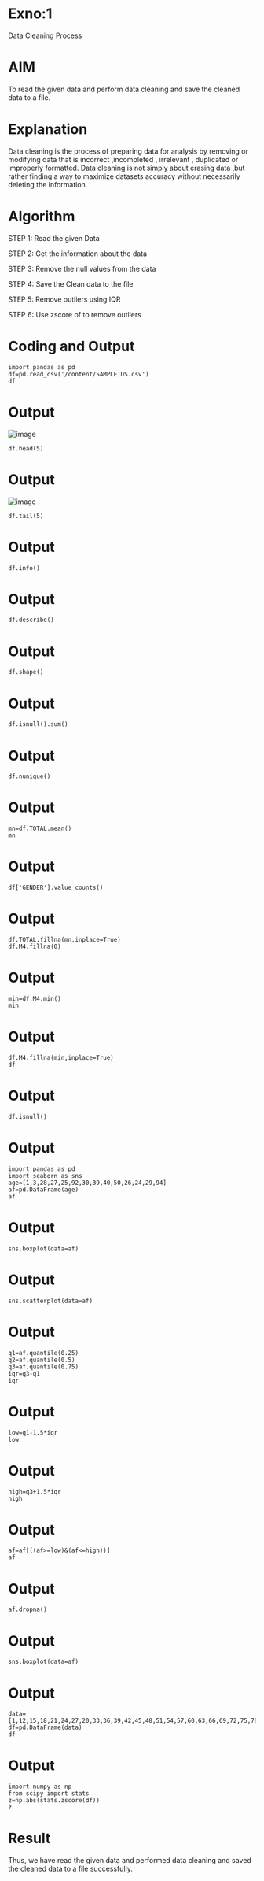 # Exno:1
Data Cleaning Process

# AIM
To read the given data and perform data cleaning and save the cleaned data to a file.

# Explanation
Data cleaning is the process of preparing data for analysis by removing or modifying data that is incorrect ,incompleted , irrelevant , duplicated or improperly formatted. Data cleaning is not simply about erasing data ,but rather finding a way to maximize datasets accuracy without necessarily deleting the information.

# Algorithm
STEP 1: Read the given Data

STEP 2: Get the information about the data

STEP 3: Remove the null values from the data

STEP 4: Save the Clean data to the file

STEP 5: Remove outliers using IQR

STEP 6: Use zscore of to remove outliers

# Coding and Output

```
import pandas as pd
df=pd.read_csv('/content/SAMPLEIDS.csv')
df
```
# Output
![image](https://github.com/user-attachments/assets/36307fbd-d4b0-4dac-aaf6-1467310e7cf4)

```
df.head(5)
```

# Output
![image](https://github.com/user-attachments/assets/c2a7cfad-f829-468d-934e-812d04306c29)

```
df.tail(5)
```
# Output

```
df.info()
```

# Output

```
df.describe()
```

# Output


```
df.shape()
```

# Output


```
df.isnull().sum()
```


# Output

```
df.nunique()
```

# Output


```
mn=df.TOTAL.mean()
mn
```

# Output
```
df['GENDER'].value_counts()
```

# Output

```
df.TOTAL.fillna(mn,inplace=True)
df.M4.fillna(0)
```

# Output

```
min=df.M4.min()
min
```

# Output

```
df.M4.fillna(min,inplace=True)
df
```

# Output

```
df.isnull()
```

# Output


```
import pandas as pd
import seaborn as sns
age=[1,3,28,27,25,92,30,39,40,50,26,24,29,94]
af=pd.DataFrame(age)
af
```

# Output

```
sns.boxplot(data=af)
```

# Output

```
sns.scatterplot(data=af)
```

# Output

```
q1=af.quantile(0.25)
q2=af.quantile(0.5)
q3=af.quantile(0.75)
iqr=q3-q1
iqr
```

# Output

```
low=q1-1.5*iqr
low
```

# Output

```
high=q3+1.5*iqr
high
```

# Output

```
af=af[((af>=low)&(af<=high))]
af
```

# Output

```
af.dropna()
```

# Output

```
sns.boxplot(data=af)
```

# Output

```
data=[1,12,15,18,21,24,27,20,33,36,39,42,45,48,51,54,57,60,63,66,69,72,75,78,81,84,87,90,93,96,99,158]
df=pd.DataFrame(data)
df
```

# Output

```
import numpy as np
from scipy import stats
z=np.abs(stats.zscore(df))
z
```


# Result
 Thus, we have read the given data and performed data cleaning and saved the cleaned data to a file successfully.
